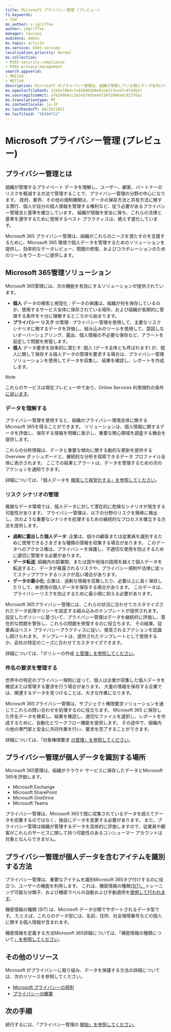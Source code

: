 ```yaml
---
title: Microsoft プライバシー管理 (プレビュー)
f1.keywords:
- CSH
ms.author: v-jgriffee
author: jmgriffee
manager: laurawi
audience: Admin
ms.topic: article
ms.service: O365-seccomp
localization_priority: Normal
ms.collection:
- M365-security-compliance
- M365-privacy-management
search.appverid:
- MOE150
- MET150
description: Microsoft のプライバシー管理は、組織が保管している個人データをMicrosoft 365、プライバシー リスクの特定と修復に役立つソリューションを提供します。
ms.openlocfilehash: 1243e786dcfa936802b0e82eb217ec6fc4f45bbf
ms.sourcegitcommit: a7b289b8cc3a2eb79d5e46f20f2968adc0237da1
ms.translationtype: MT
ms.contentlocale: ja-JP
ms.lasthandoff: 08/19/2021
ms.locfileid: "58394722"
---
```

# <a name="microsoft-privacy-management-preview"></a>Microsoft プライバシー管理 (プレビュー)

## <a name="what-is-privacy-management"></a>プライバシー管理とは

組織が管理するプライベート データを理解し、ユーザー、顧客、パートナーのリスクを軽減する方法で管理することで、プライバシー管理の分野の中心になります。 政府、業界、その他の規制機関は、データの保存方法と共有方法に関する慣行、個人が自分の個人情報を管理する権利など、従う必要があるプライバシー管理法と基準を確立しています。 組織が情報を安全に保ち、これらの法律と基準を遵守するために使用するベスト プラクティスは、絶えず進化しています。

Microsoft 365 プライバシー管理は、組織がこれらのニーズを満たすのを支援するために、Microsoft 365 環境で個人データを管理するためのソリューションを提供し、効率的なデータレビュー、問題の修復、およびコラボレーションのためのツールをワーカーに提供します。

## <a name="microsoft-365-privacy-management-solutions"></a>Microsoft 365管理ソリューション

Microsoft 365管理には、次の機能を有効にするソリューションが提供されています。

- **個人** データの検索と視覚化 : データの保護は、組織が何を保存しているのか、使用するサービス全体に保存されている場所、および組織が長期的に管理する条件を十分に理解するところから始まります。
- **プライバシー リスク** の管理 : プライバシー管理を使用して、主要なリスク シナリオに関するデータを評価し、組み込みのツールを使用して、意図しないオーバーシェアリング、露出、個人情報の不必要な保存など、アラートを設定して問題を修復します。
- **個人** データ要求を効率的に満たす: 個人 (データ主体とも呼ばれます) が、個人に関して保存する個人データの管理を要求する場合は、プライバシー管理ソリューションを使用してデータを収集し、結果を確認し、レポートを作成します。

> [!NOTE]
> これらのサービスは現在プレビュー中であり、Online Services 利用規約の条件 [に従います](https://www.microsoft.com/en-us/licensing/product-licensing/products)。

### <a name="understand-your-data"></a>データを理解する

プライバシー管理を使用すると、組織のプライバシー環境全体に関するMicrosoft 365を得ることができます。 ソリューションは、個人情報に関するデータを評価し、保存する情報を明確に表示し、重要な関心領域を調査する機会を提供します。

これらの分析情報は、データと重要な傾向に関する動的な更新を提供する Overview ダッシュボードと、継続的な分析を探索できるデータ プロファイル全体に表示されます。 ここでの結果とアラートは、データを管理するための次のアクションを通知できます。

詳細については、「個人データを [検索して視覚化する」を参照してください](privacy-management-data-profile.md)。

### <a name="manage-risk-scenarios"></a>リスク シナリオの管理

複雑なデータ環境では、個人データに対して潜在的に危険なシナリオが発生する可能性があります。 プライバシー管理は、以下の分野のリスクを簡単に検出し、次のような重要なシナリオを処理するための継続的なプロセスを確立する方法を提供します。

- **過剰に露出した個人データ**: 企業は、個々の顧客または従業員を識別するために使用できるさまざまな種類の情報を収集する場合があります。 このデータへのアクセス権は、プライバシーを保護し、不適切な使用を防止するために適切に管理する必要があります。
- **データ転送**: 組織内の部署間、または国や地域の国境を越えて個人データを転送すると、データが暴露されるリスクや、プライバシー規制や法律に従ってステップアウトするリスクが高い場合があります。
- **データの最小化**: 企業は、過剰な情報を収集したり、必要以上に長く保存したりして、未使用の個人データを保存する場合があります。 このデータは、プライバシーリスクを防止するために最小限に抑える必要があります。

Microsoft 365プライバシー管理には、これらの状況に合わせてカスタマイズされたデータ処理ポリシーを設定する組み込みのテンプレートが提供されます。 設定したポリシーに基づいて、プライバシー管理はデータを継続的に評価し、潜在的な問題を警告し、これらの問題を修復するのに役立ちます。 その結果、従業員はベスト プライバシープラクティスに従い、推奨されるアクションを認識し続けられます。 テンプレートは、提供されたテンプレートとして使用するか、会社の特定のニーズに合わせてカスタマイズできます。

詳細については、「ポリシーの作成 [と管理」を参照してください](privacy-management-policies.md)。

### <a name="manage-subject-rights-requests"></a>件名の要求を管理する

世界中の特定のプライバシー規制に従って、個人は企業が収集した個人データを確認または管理する要求を行う場合があります。 大量の情報を保存する企業では、関連するデータを見つけることは、大きな作業になります。

Microsoft 365プライバシー管理は、サブジェクト権限要求ソリューションを通じてこれらの問い合わせを処理するのに役立ちます。 Microsoft 365 に保存した件名データを検索し、結果を確認し、適切なファイルを選択し、レポートを作成するために、自動化とワークフロー機能を提供します。 その途中で、組織内の他の専門家と安全に共同作業を行い、要求を完了することができます。

詳細については、「対象権限要求 [の管理」を参照してください](privacy-management-subject-rights-requests.md)。

## <a name="where-privacy-management-identifies-personal-data"></a>プライバシー管理が個人データを識別する場所

Microsoft 365管理は、組織がクラウド サービスに保存したデータとMicrosoft 365を評価します。

- Microsoft Exchange
- Microsoft SharePoint
- Microsoft OneDrive
- Microsoft Teams

プライバシー管理は、Microsoft 365で既に収集されているデータを超えてデータを収集するのではなく、独自にデータを変更する必要があります。 また、プライバシー管理は組織が管理するデータを具体的に評価しますので、従業員や顧客がこれらのサービスに関して持つ可能性のあるコンシューマー アカウントは対象となんらできません。

## <a name="how-privacy-management-identifies-items-with-personal-data"></a>プライバシー管理が個人データを含むアイテムを識別する方法

プライバシー管理は、重要なアイテムを識別Microsoft 365タグ付けするのに役立つ、ユーザーの機能を利用します。 これは、機密情報の種類[(SIT)、](sensitive-information-type-learn-about.md)トレーニング可能な分類子、[](classifier-learn-about.md)および機密ラベルの自動および手動適用を[使用して行われます](sensitivity-labels.md)。

機密情報の種類 (SIT) は、Microsoft データ分類でサポートされるデータ型です。 たとえば、これらのデータ型には、名前、住所、社会保障番号などの個人に関する個人情報が含まれます。

機密情報を定義する方法Microsoft 365詳細については、「機密情報の種類について[」を参照してください](sensitive-information-type-learn-about.md)。

## <a name="additional-resources"></a>その他のリソース

Microsoft がプライバシーに取り組み、データを保護する方法の詳細については、次のリソースを参照してください。

- [Microsoft プライバシーの原則](https://www.microsoft.com/en-us/trust-center/privacy)
- [プライバシーの概要](/compliance/assurance/assurance-privacy)

## <a name="next-steps"></a>次の手順

続行するには、「プライバシー管理の [開始」を参照してください](privacy-management-setup.md)。
